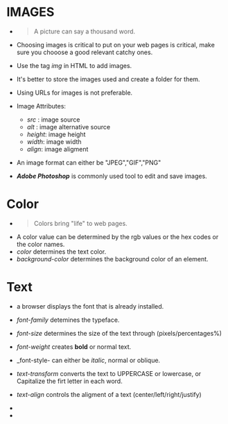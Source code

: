 # IMAGES
- >A picture can say a thousand word.
- Choosing images is critical to put on your web pages is critical, make sure you chooose a good relevant catchy ones.
- Use the tag _img_ in HTML to add images.
- It's better to store the images used and create a folder for them.
- Using URLs for images is not preferable.
- Image Attributes:
  - _src_ : image source
  - _alt_ : image alternative source
  - _height_: image height
  - _width_: image width
  - _align_: image aligment
  
- An image format can either be "JPEG","GIF","PNG" 

- ***Adobe Photoshop*** is commonly used tool to edit and save images.

# Color
- >Colors bring "life" to web pages.
- A color value can be determined by the rgb values or the hex codes or the color names.
- _color_ determines the text color.
- _background-color_ determines the background color of an element.

# Text
- a browser displays the font that is already installed.
- _font-family_ detemines the typeface.
- _font-size_ determines the size of the text through (pixels/percentages%)
- _font-weight_ creates **bold** or normal text.
- _font-style- can either be *italic*, normal or oblique.
- _text-transform_ converts the text to UPPERCASE or lowercase, or Capitalize the firt letter in each word.
- _text-align_ controls the aligment of a text (center/left/right/justify)
-



- 